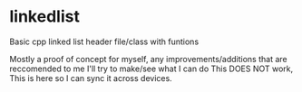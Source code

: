 # linkedlist
Basic cpp linked list header file/class with funtions

Mostly a proof of concept for myself, any improvements/additions that are reccomended to me I'll try to make/see what I can do
This DOES NOT work, This is here so I can sync it across devices.
